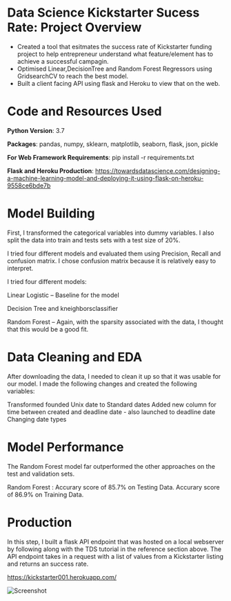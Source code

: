 # Data Science Kickstarter Sucess Rate: Project Overview

* Created a tool that esitmates the success rate of Kickstarter funding project to help entrepreneur understand what feature/element has to achieve a successful campagin.
* Optimised Linear,DecisionTree and Random Forest Regressors using GridsearchCV to reach the best model.
* Built a client facing API using flask and Heroku to view that on the web.

# Code and Resources Used

**Python Version**: 3.7

**Packages**: pandas, numpy, sklearn, matplotlib, seaborn, flask, json, pickle

**For Web Framework Requirements**: pip install -r requirements.txt

**Flask and Heroku Production**: https://towardsdatascience.com/designing-a-machine-learning-model-and-deploying-it-using-flask-on-heroku-9558ce6bde7b


# Model Building 
First, I transformed the categorical variables into dummy variables. I also split the data into train and tests sets with a test size of 20%.

I tried four different models and evaluated them using Precision, Recall and confusion matrix. I chose confusion matrix because it is relatively easy to interpret.

I tried four different models:

Linear Logistic – Baseline for the model

Decision Tree and kneighborsclassifier 

Random Forest – Again, with the sparsity associated with the data, I thought that this would be a good fit.

# Data Cleaning and EDA
After downloading the data, I needed to clean it up so that it was usable for our model. I made the following changes and created the following variables:

Transformed founded Unix date to Standard dates
Added new column for time between created and deadline date - also launched to deadline date 
Changing date types 




# Model Performance
The Random Forest model far outperformed the other approaches on the test and validation sets.

Random Forest :
Accurary score of 85.7% on Testing Data. 
Accurary score of 86.9% on Training Data. 


# Production 
In this step, I built a flask API endpoint that was hosted on a local webserver by following along with the TDS tutorial in the reference section above. The API endpoint takes in a request with a list of values from a Kickstarter listing and returns an success rate.

https://kickstarter001.herokuapp.com/

![Screenshot](heroku.png)
